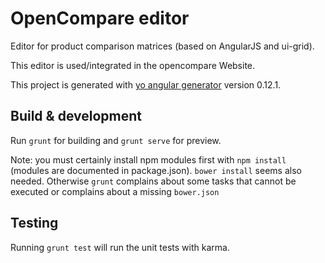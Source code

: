# OpenCompare editor

Editor for product comparison matrices (based on AngularJS and ui-grid). 

This editor is used/integrated in the opencompare Website. 

This project is generated with [yo angular generator](https://github.com/yeoman/generator-angular)
version 0.12.1.

## Build & development

Run `grunt` for building and `grunt serve` for preview.

Note: you must certainly install npm modules first with `npm install` (modules are documented in package.json).
`bower install` seems also needed. Otherwise `grunt` complains about some tasks that cannot be executed or complains about a missing `bower.json`

## Testing

Running `grunt test` will run the unit tests with karma.
